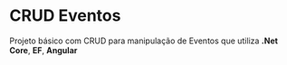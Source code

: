 # CRUD Eventos
Projeto básico com CRUD para manipulação de Eventos que utiliza **.Net Core**, **EF**, **Angular** 
